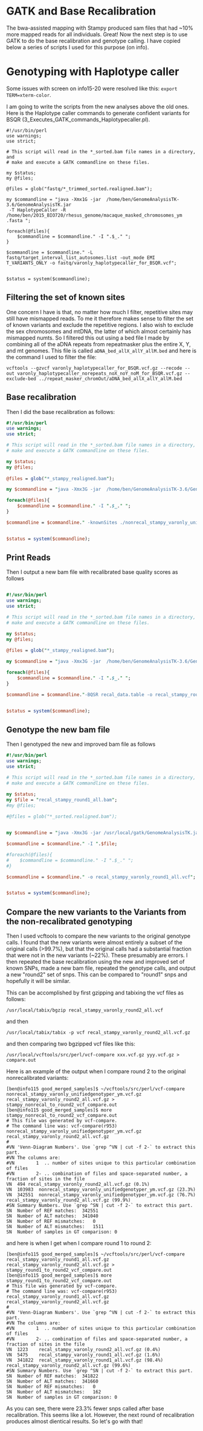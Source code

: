 # GATK and Base Recalibration

The bwa-assisted mapping with Stampy produced sam files that had ~10% more mapped reads for all individuals. Great!  Now the next step is to use GATK to do the base recalibration and genotype calling.  I have copied below a series of scripts I used for this purpose (on info).

# Genotyping with Haplotype caller

Some issues with screen on info15-20 were resolved like this: `export TERM=xterm-color`.

I am going to write the scripts from the new analyses above the old ones. Here is the Haplotype caller commands to generate confident variants for BSQR (3_Executes_GATK_commands_Haplotypecaller.pl).

```
#!/usr/bin/perl
use warnings;
use strict;

# This script will read in the *_sorted.bam file names in a directory, and 
# make and execute a GATK commandline on these files.  

my $status;
my @files;
   
@files = glob("fastq/*_trimmed_sorted.realigned.bam");

my $commandline = "java -Xmx1G -jar  /home/ben/GenomeAnalysisTK-3.6/GenomeAnalysisTK.jar
 -T HaplotypeCaller -R /home/ben/2015_BIO720/rhesus_genome/macaque_masked_chromosomes_ym
.fasta ";

foreach(@files){
    $commandline = $commandline." -I ".$_." ";
}

$commandline = $commandline." -L fastq/target_interval_list_autosomes.list -out_mode EMI
T_VARIANTS_ONLY -o fastq/varonly_haplotypecaller_for_BSQR.vcf";


$status = system($commandline);
```
## Filtering the set of known sites
One concern I have is that, no matter how much I filter, repetitive sites may still have mismapped reads. To me it therefore makes sense to filter the set of known variants and exclude the repetitive regions.  I also wish to exclude the sex chromosomes and mtDNA, the latter of which almost certainly has mismapped numts. So I filtered this out using a bed file I made by combining all of the aDNA repeats from repeatmasker plus the entire X, Y, and mt genomes.  This file is called `aDNA_bed_allX_allY_allM.bed` and here is the command I used to filter the file:

```
vcftools --gzvcf varonly_haplotypecaller_for_BSQR.vcf.gz --recode --out varonly_haplotypecaller_norepeats_noX_noY_noM_for_BSQR.vcf.gz --exclude-bed ../repeat_masker_chromOut/aDNA_bed_allX_allY_allM.bed
```


## Base recalibration

Then I did the base recalibration as follows:

```perl
#!/usr/bin/perl
use warnings;
use strict;

# This script will read in the *_sorted.bam file names in a directory, and 
# make and execute a GATK commandline on these files.  

my $status;
my @files;
   
@files = glob("*_stampy_realigned.bam");

my $commandline = "java -Xmx3G -jar  /home/ben/GenomeAnalysisTK-3.6/GenomeAnalysisTK.jar -T BaseRecalibrator -R /home/ben/2015_BIO720/rhesus_genome/macaque_masked_chromosomes_ym.fasta ";

foreach(@files){
    $commandline = $commandline." -I ".$_." ";
}

$commandline = $commandline." -knownSites ./nonrecal_stampy_varonly_unifiedgenotyper_ym.vcf -o recal_data.table";


$status = system($commandline);
```

## Print Reads
Then I output a new bam file with recalibrated base quality scores as follows

``` perl

#!/usr/bin/perl
use warnings;
use strict;

# This script will read in the *_sorted.bam file names in a directory, and 
# make and execute a GATK commandline on these files.  

my $status;
my @files;
   
@files = glob("*_stampy_realigned.bam");

my $commandline = "java -Xmx3G -jar  /home/ben/GenomeAnalysisTK-3.6/GenomeAnalysisTK.jar -T PrintReads -R /home/ben/2015_BIO720/rhesus_genome/macaque_masked_chromosomes_ym.fasta";

foreach(@files){
    $commandline = $commandline." -I ".$_." ";
}

$commandline = $commandline."-BQSR recal_data.table -o recal_stampy_round1_all.bam";


$status = system($commandline);
```
## Genotype the new bam file

Then I genotyped the new and improved bam file as follows

``` perl
#!/usr/bin/perl
use warnings;
use strict;

# This script will read in the *_sorted.bam file names in a directory, and 
# make and execute a GATK commandline on these files.  

my $status;
my $file = "recal_stampy_round1_all.bam";
#my @files;
   
#@files = glob("*_sorted.realigned.bam");


my $commandline = "java -Xmx3G -jar /usr/local/gatk/GenomeAnalysisTK.jar -T UnifiedGenotyper -R /home/ben/2015_BIO720/rhesus_genome/macaque_masked_chromosomes_ym.fasta";

$commandline = $commandline." -I ".$file;

#foreach(@files){
#    $commandline = $commandline." -I ".$_." ";
#}

$commandline = $commandline." -o recal_stampy_varonly_round1_all.vcf";


$status = system($commandline);
```

## Compare the new variants to the Variants from the non-recalibrated genotyping

Then I used vcftools to compare the new variants to the original genotype calls. I found that the new variants were almost entirely a subset of the original calls (>99.7%), but that the original calls had a substantial fraction that were not in the new variants (~22%). These presumably are errors.  I then repeated the base recalibration using the new and improved set of known SNPs, made a new bam file, repeated the genotype calls, and output a new "round2" set of snps.  This can be compared to "round1" snps and hopefully it will be similar.

This can be accomplished by first gzipping and tabixing the vcf files as follows:

`/usr/local/tabix/bgzip recal_stampy_varonly_round2_all.vcf`

and then

`/usr/local/tabix/tabix -p vcf recal_stampy_varonly_round2_all.vcf.gz`

and then comparing two bgzipped vcf files like this:

`/usr/local/vcftools/src/perl/vcf-compare xxx.vcf.gz yyy.vcf.gz > compare.out`

Here is an example of the output when I compare round 2 to the original nonrecalibrated variants:

```
[ben@info115 good_merged_samples]$ ~/vcftools/src/perl/vcf-compare nonrecal_stampy_varonly_unifiedgenotyper_ym.vcf.gz recal_stampy_varonly_round2_all.vcf.gz > stampy_nonrecal_to_round2_vcf_compare.out
[ben@info115 good_merged_samples]$ more stampy_nonrecal_to_round2_vcf_compare.out
# This file was generated by vcf-compare.
# The command line was: vcf-compare(r953) nonrecal_stampy_varonly_unifiedgenotyper_ym.vcf.gz recal_stampy_varonly_round2_all.vcf.gz
#
#VN 'Venn-Diagram Numbers'. Use `grep ^VN | cut -f 2-` to extract this part.
#VN The columns are: 
#VN        1  .. number of sites unique to this particular combination of files
#VN        2- .. combination of files and space-separated number, a fraction of sites in the file
VN	494	recal_stampy_varonly_round2_all.vcf.gz (0.1%)
VN	103983	nonrecal_stampy_varonly_unifiedgenotyper_ym.vcf.gz (23.3%)
VN	342551	nonrecal_stampy_varonly_unifiedgenotyper_ym.vcf.gz (76.7%)	recal_stampy_varonly_round2_all.vcf.gz (99.9%)
#SN Summary Numbers. Use `grep ^SN | cut -f 2-` to extract this part.
SN	Number of REF matches:	342551
SN	Number of ALT matches:	341040
SN	Number of REF mismatches:	0
SN	Number of ALT mismatches:	1511
SN	Number of samples in GT comparison:	0
```

and here is when I get when I compare round 1 to round 2:

```
[ben@info115 good_merged_samples]$ ~/vcftools/src/perl/vcf-compare recal_stampy_varonly_round1_all.vcf.gz recal_stampy_varonly_round2_all.vcf.gz > stampy_round1_to_round2_vcf_compare.out
[ben@info115 good_merged_samples]$ more stampy_round1_to_round2_vcf_compare.out
# This file was generated by vcf-compare.
# The command line was: vcf-compare(r953) recal_stampy_varonly_round1_all.vcf.gz recal_stampy_varonly_round2_all.vcf.gz
#
#VN 'Venn-Diagram Numbers'. Use `grep ^VN | cut -f 2-` to extract this part.
#VN The columns are: 
#VN        1  .. number of sites unique to this particular combination of files
#VN        2- .. combination of files and space-separated number, a fraction of sites in the file
VN	1223	recal_stampy_varonly_round2_all.vcf.gz (0.4%)
VN	5475	recal_stampy_varonly_round1_all.vcf.gz (1.6%)
VN	341822	recal_stampy_varonly_round1_all.vcf.gz (98.4%)	recal_stampy_varonly_round2_all.vcf.gz (99.6%)
#SN Summary Numbers. Use `grep ^SN | cut -f 2-` to extract this part.
SN	Number of REF matches:	341822
SN	Number of ALT matches:	341660
SN	Number of REF mismatches:	0
SN	Number of ALT mismatches:	162
SN	Number of samples in GT comparison:	0
```

As you can see, there were 23.3% fewer snps called after base recalibration. This seems like a lot. However, the next round of recalibration produces almost dientical results. So let's go with that! 
